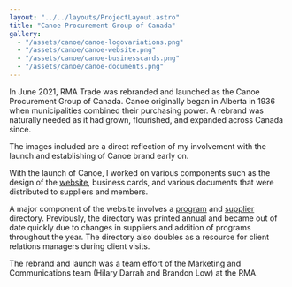 ```yaml
---
layout: "../../layouts/ProjectLayout.astro"
title: "Canoe Procurement Group of Canada"
gallery:
  - "/assets/canoe/canoe-logovariations.png"
  - "/assets/canoe/canoe-website.png"
  - "/assets/canoe/canoe-businesscards.png"
  - "/assets/canoe/canoe-documents.png"
---
```


In June 2021, RMA Trade was rebranded and launched as the Canoe Procurement Group of Canada. Canoe originally began in Alberta in 1936 when municipalities combined their purchasing power. A rebrand was naturally needed as it had grown, flourished, and expanded across Canada since.

The images included are a direct reflection of my involvement with the launch and establishing of Canoe brand early on.

With the launch of Canoe, I worked on various components such as the design of the <a href="https://canoeprocurement.ca" target="_blank">website</a>, business cards, and various documents that were distributed to suppliers and members.

A major component of the website involves a <a href="https://canoeprocurement.ca/programs/" target="_blank">program</a> and <a href="https://canoeprocurement.ca/suppliers/directory/" target="_blank">supplier</a> directory. Previously, the directory was printed annual and became out of date quickly due to changes in suppliers and addition of programs throughout the year. The directory also doubles as a resource for client relations managers during client visits.

The rebrand and launch was a team effort of the Marketing and Communications team (Hilary Darrah and Brandon Low) at the RMA.
